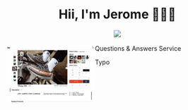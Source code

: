 <h1 align='center' paddingBottom='10px'> Hii, I'm Jerome 👨🏽‍💻 </h1>

<p align=center>
<img src=https://github-readme-stats.vercel.app/api?username=JeromeMTR&theme=gotham&show_icons=true />
</p>

[gotham_repo]: https://github-readme-stats.vercel.app/api/pin/?username=JeromeMTR&repo=github-readme-stats&cache_seconds=86400&theme=gotham

<p>
<span>
<img src='/assets/photos/productoverview.png' width='40%' align='left'/>
</span>
<span align='right'>
Questions & Answers Service
</span>
</p>


<div display='flex' justifyContent='space-between' width='100%'>
<span align='left'>
</span>
<span align='right'>
Typo
</span>
</div>